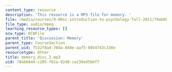 ```yaml
---
content_type: resource
description: 'This resource is a MP3 file for memory. '
file: /media/courses/9-00sc-introduction-to-psychology-fall-2011/78eb6844c285f61a92d8ca230ed5bbf7_memory_disc_2.mp3
file_type: audio/mpeg
learning_resource_types: []
ocw_type: OCWFile
parent_title: 'Discussion: Memory'
parent_type: CourseSection
parent_uid: f532f8a4-70da-048e-aaf5-8954f43c338e
resourcetype: Other
title: memory_disc_2.mp3
uid: 78eb6844-c285-f61a-92d8-ca230ed5bbf7
---
```

